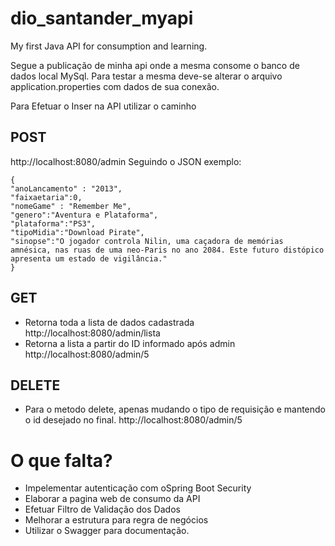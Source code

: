 # dio_santander_myapi
My first Java API for consumption and learning.

Segue a publicação de minha api onde a mesma consome o banco de dados local MySql.
Para testar a mesma deve-se alterar o arquivo application.properties com dados de sua conexão.

Para Efetuar o Inser na API utilizar o caminho 



## POST
http://localhost:8080/admin
Seguindo o JSON exemplo:
    
    {
 	"anoLancamento"	: "2013",
	"faixaetaria":0,
	"nomeGame" : "Remember Me",
	"genero":"Aventura e Plataforma",
	"plataforma":"PS3",
	"tipoMidia":"Download Pirate",
	"sinopse":"O jogador controla Nilin, uma caçadora de memórias amnésica, nas ruas de uma neo-Paris no ano 2084. Este futuro distópico apresenta um estado de vigilância."
    }

## GET
* Retorna toda a lista de dados cadastrada
    http://localhost:8080/admin/lista
* Retorna a lista a partir do ID informado após admin
    http://localhost:8080/admin/5

## DELETE
* Para o metodo delete, apenas mudando o tipo de requisição e mantendo o id desejado no final.
    http://localhost:8080/admin/5


# O que falta?
* Impelementar autenticação com oSpring Boot Security
* Elaborar a pagina web de consumo da API
* Efetuar Filtro de Validação dos Dados
* Melhorar a estrutura para regra de negócios
* Utilizar o Swagger para documentação.
